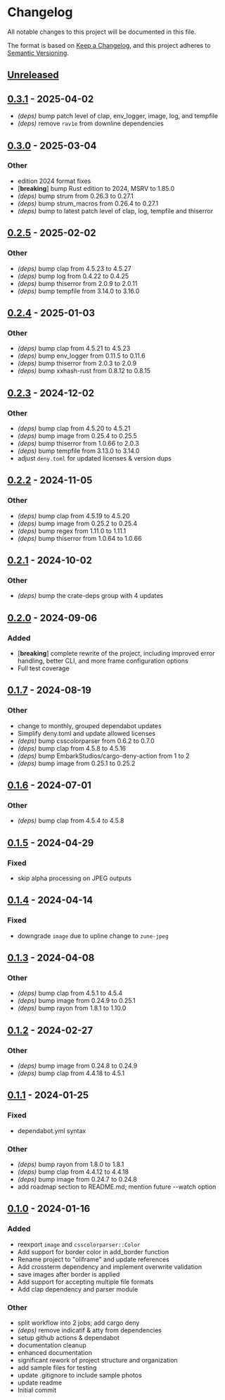 # Changelog

All notable changes to this project will be documented in this file.

The format is based on [Keep a Changelog](https://keepachangelog.com/en/1.0.0/),
and this project adheres to [Semantic Versioning](https://semver.org/spec/v2.0.0.html).

## [Unreleased](https://github.com/calteran/oliframe/compare/v0.1.0...HEAD)

## [0.3.1](https://github.com/calteran/oliframe/compare/v0.3.0...v0.3.1) - 2025-04-02

- *(deps)* bump patch level of clap, env_logger, image, log, and tempfile
- *(deps)* remove `rav1e` from downline dependencies

## [0.3.0](https://github.com/calteran/oliframe/compare/v0.2.5...v0.3.0) - 2025-03-04

### Other

- edition 2024 format fixes
- [**breaking**] bump Rust edition to 2024, MSRV to 1.85.0
- *(deps)* bump strum from 0.26.3 to 0.27.1
- *(deps)* bump strum_macros from 0.26.4 to 0.27.1
- *(deps)* bump to latest patch level of clap, log, tempfile and thiserror

## [0.2.5](https://github.com/calteran/oliframe/compare/v0.2.4...v0.2.5) - 2025-02-02

### Other

- *(deps)* bump clap from 4.5.23 to 4.5.27
- *(deps)* bump log from 0.4.22 to 0.4.25
- *(deps)* bump thiserror from 2.0.9 to 2.0.11
- *(deps)* bump tempfile from 3.14.0 to 3.16.0

## [0.2.4](https://github.com/calteran/oliframe/compare/v0.2.3...v0.2.4) - 2025-01-03

### Other

- *(deps)* bump clap from 4.5.21 to 4.5.23
- *(deps)* bump env_logger from 0.11.5 to 0.11.6
- *(deps)* bump thiserror from 2.0.3 to 2.0.9
- *(deps)* bump xxhash-rust from 0.8.12 to 0.8.15

## [0.2.3](https://github.com/calteran/oliframe/compare/v0.2.2...v0.2.3) - 2024-12-02

### Other

- *(deps)* bump clap from 4.5.20 to 4.5.21
- *(deps)* bump image from 0.25.4 to 0.25.5
- *(deps)* bump thiserror from 1.0.66 to 2.0.3
- *(deps)* bump tempfile from 3.13.0 to 3.14.0
- adjust `deny.toml` for updated licenses & version dups

## [0.2.2](https://github.com/calteran/oliframe/compare/v0.2.1...v0.2.2) - 2024-11-05

### Other

- *(deps)* bump clap from 4.5.19 to 4.5.20
- *(deps)* bump image from 0.25.2 to 0.25.4
- *(deps)* bump regex from 1.11.0 to 1.11.1
- *(deps)* bump thiserror from 1.0.64 to 1.0.66

## [0.2.1](https://github.com/calteran/oliframe/compare/v0.2.0...v0.2.1) - 2024-10-02

### Other

- *(deps)* bump the crate-deps group with 4 updates

## [0.2.0](https://github.com/calteran/oliframe/compare/v0.1.7...v0.2.0) - 2024-09-06

### Added

- [**breaking**] complete rewrite of the project, including improved error handling, better CLI, and more frame
  configuration options
- Full test coverage

## [0.1.7](https://github.com/calteran/oliframe/compare/v0.1.6...v0.1.7) - 2024-08-19

### Other

- change to monthly, grouped dependabot updates
- Simplify deny.toml and update allowed licenses
- *(deps)* bump csscolorparser from 0.6.2 to 0.7.0
- *(deps)* bump clap from 4.5.8 to 4.5.16
- *(deps)* bump EmbarkStudios/cargo-deny-action from 1 to 2
- *(deps)* bump image from 0.25.1 to 0.25.2

## [0.1.6](https://github.com/calteran/oliframe/compare/v0.1.5...v0.1.6) - 2024-07-01

### Other

- *(deps)* bump clap from 4.5.4 to 4.5.8

## [0.1.5](https://github.com/calteran/oliframe/compare/v0.1.4...v0.1.5) - 2024-04-29

### Fixed

- skip alpha processing on JPEG outputs

## [0.1.4](https://github.com/calteran/oliframe/compare/v0.1.3...v0.1.4) - 2024-04-14

### Fixed

- downgrade `image` due to upline change to `zune-jpeg`

## [0.1.3](https://github.com/calteran/oliframe/compare/v0.1.2...v0.1.3) - 2024-04-08

### Other

- *(deps)* bump clap from 4.5.1 to 4.5.4
- *(deps)* bump image from 0.24.9 to 0.25.1
- *(deps)* bump rayon from 1.8.1 to 1.10.0

## [0.1.2](https://github.com/calteran/oliframe/compare/v0.1.1...v0.1.2) - 2024-02-27

### Other

- *(deps)* bump image from 0.24.8 to 0.24.9
- *(deps)* bump clap from 4.4.18 to 4.5.1

## [0.1.1](https://github.com/calteran/oliframe/compare/v0.1.0...v0.1.1) - 2024-01-25

### Fixed

- dependabot.yml syntax

### Other

- *(deps)* bump rayon from 1.8.0 to 1.8.1
- *(deps)* bump clap from 4.4.12 to 4.4.18
- *(deps)* bump image from 0.24.7 to 0.24.8
- add roadmap section to README.md; mention future --watch option

## [0.1.0](https://github.com/calteran/oliframe/releases/tag/v0.1.0) - 2024-01-16

### Added

- reexport `image` and `csscolorparser::Color`
- Add support for border color in add_border function
- Rename project to "oliframe" and update references
- Add crossterm dependency and implement overwrite validation
- save images after border is applied
- Add support for accepting multiple file formats
- Add clap dependency and parser module

### Other

- split workflow into 2 jobs; add cargo deny
- *(deps)* remove indicatif & atty from dependencies
- setup github actions & dependabot
- documentation cleanup
- enhanced documentation
- significant rework of project structure and organization
- add sample files for testing
- update .gitignore to include sample photos
- update readme
- Initial commit

